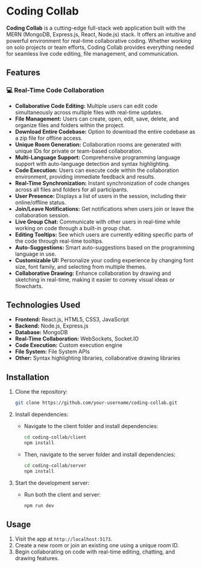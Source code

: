 # Coding Collab

**Coding Collab** is a cutting-edge full-stack web application built with the MERN (MongoDB, Express.js, React, Node.js) stack. It offers an intuitive and powerful environment for real-time collaborative coding. Whether working on solo projects or team efforts, Coding Collab provides everything needed for seamless live code editing, file management, and communication.

## Features

### 💻 Real-Time Code Collaboration
- **Collaborative Code Editing:** Multiple users can edit code simultaneously across multiple files with real-time updates.
- **File Management:** Users can create, open, edit, save, delete, and organize files and folders within the project.
- **Download Entire Codebase:** Option to download the entire codebase as a zip file for offline access.
- **Unique Room Generation:** Collaboration rooms are generated with unique IDs for private or team-based collaboration.
- **Multi-Language Support:** Comprehensive programming language support with auto-language detection and syntax highlighting.
- **Code Execution:** Users can execute code within the collaboration environment, providing immediate feedback and results.
- **Real-Time Synchronization:** Instant synchronization of code changes across all files and folders for all participants.
- **User Presence:** Displays a list of users in the session, including their online/offline status.
- **Join/Leave Notifications:** Get notifications when users join or leave the collaboration session.
- **Live Group Chat:** Communicate with other users in real-time while working on code through a built-in group chat.
- **Editing Tooltips:** See which users are currently editing specific parts of the code through real-time tooltips.
- **Auto-Suggestions:** Smart auto-suggestions based on the programming language in use.
- **Customizable UI:** Personalize your coding experience by changing font size, font family, and selecting from multiple themes.
- **Collaborative Drawing:** Enhance collaboration by drawing and sketching in real-time, making it easier to convey visual ideas or flowcharts.

## Technologies Used
- **Frontend:** React.js, HTML5, CSS3, JavaScript
- **Backend:** Node.js, Express.js
- **Database:** MongoDB
- **Real-Time Collaboration:** WebSockets, Socket.IO
- **Code Execution:** Custom execution engine
- **File System:** File System APIs
- **Other:** Syntax highlighting libraries, collaborative drawing libraries

## Installation

1. Clone the repository:
    ```bash
    git clone https://github.com/your-username/coding-collab.git
    ```

2. Install dependencies:
    - Navigate to the client folder and install dependencies:
      ```bash
      cd coding-collab/client
      npm install
      ```
    - Then, navigate to the server folder and install dependencies:
      ```bash
      cd coding-collab/server
      npm install
      ```

3. Start the development server:
    - Run both the client and server:
      ```bash
      npm run dev
      ```

## Usage

1. Visit the app at `http://localhost:5173`.
2. Create a new room or join an existing one using a unique room ID.
3. Begin collaborating on code with real-time editing, chatting, and drawing features.


